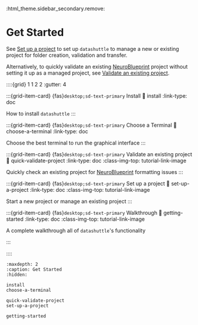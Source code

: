 :html_theme.sidebar_secondary.remove:

# Get Started

See [Set up a project](set-up-a-project_) to set up `datashuttle` to manage a new or existing
project for folder creation, validation and transfer.

Alternatively, to quickly validate an existing [NeuroBlueprint](https://neuroblueprint.neuroinformatics.dev/latest/index.html)
project without setting it up as a managed project, see [Validate an existing project](quick-validate-projects).


::::{grid} 1 1 2 2
:gutter: 4

:::{grid-item-card} {fas}`desktop;sd-text-primary` Install
:link: install
:link-type: doc

How to install ``datashuttle``
:::

:::{grid-item-card} {fas}`desktop;sd-text-primary` Choose a Terminal
:link: choose-a-terminal
:link-type: doc

Choose the best terminal to run the graphical interface
:::

:::{grid-item-card} {fas}`desktop;sd-text-primary` Validate an existing project
:link: quick-validate-project
:link-type: doc
:class-img-top: tutorial-link-image

Quickly check an existing project for
[NeuroBlueprint](https://neuroblueprint.neuroinformatics.dev/latest/index.html) formatting issues
:::


:::{grid-item-card} {fas}`desktop;sd-text-primary` Set up a project
:link: set-up-a-project
:link-type: doc
:class-img-top: tutorial-link-image

Start a new project or manage an existing project
:::

:::{grid-item-card} {fas}`desktop;sd-text-primary` Walkthrough
:link: getting-started
:link-type: doc
:class-img-top: tutorial-link-image

A complete walkthrough all of ``datashuttle``'s functionality

:::

::::

```{toctree}
:maxdepth: 2
:caption: Get Started
:hidden:

install
choose-a-terminal

quick-validate-project
set-up-a-project

getting-started
```
